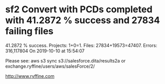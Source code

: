 # sf2 Convert with PCDs completed with 41.2872 % success and 27834 failing files

41.2872 % success. Projects: 1+0=1.  Files: 27834+19573=47407. Errors: 316,117804  On 2019-10-10 at 15:54:07



Please see: aws s3 sync s3://salesforce.dita/results2a or exchange.ryffine/users/aws/salesForce/2/

http://www.ryffine.com
